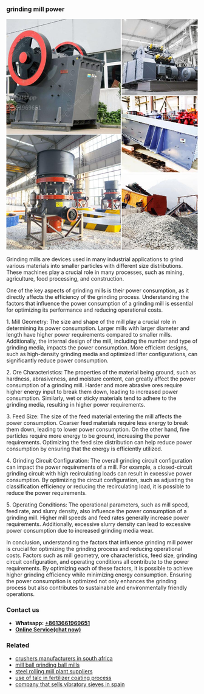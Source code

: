 <h3>grinding mill power</h3><img src='1704791621.jpg' alt=''><p>Grinding mills are devices used in many industrial applications to grind various materials into smaller particles with different size distributions. These machines play a crucial role in many processes, such as mining, agriculture, food processing, and construction.</p><p>One of the key aspects of grinding mills is their power consumption, as it directly affects the efficiency of the grinding process. Understanding the factors that influence the power consumption of a grinding mill is essential for optimizing its performance and reducing operational costs.</p><p>1. Mill Geometry: The size and shape of the mill play a crucial role in determining its power consumption. Larger mills with larger diameter and length have higher power requirements compared to smaller mills. Additionally, the internal design of the mill, including the number and type of grinding media, impacts the power consumption. More efficient designs, such as high-density grinding media and optimized lifter configurations, can significantly reduce power consumption.</p><p>2. Ore Characteristics: The properties of the material being ground, such as hardness, abrasiveness, and moisture content, can greatly affect the power consumption of a grinding mill. Harder and more abrasive ores require higher energy input to break them down, leading to increased power consumption. Similarly, wet or sticky materials tend to adhere to the grinding media, resulting in higher power requirements.</p><p>3. Feed Size: The size of the feed material entering the mill affects the power consumption. Coarser feed materials require less energy to break them down, leading to lower power consumption. On the other hand, fine particles require more energy to be ground, increasing the power requirements. Optimizing the feed size distribution can help reduce power consumption by ensuring that the energy is efficiently utilized.</p><p>4. Grinding Circuit Configuration: The overall grinding circuit configuration can impact the power requirements of a mill. For example, a closed-circuit grinding circuit with high recirculating loads can result in excessive power consumption. By optimizing the circuit configuration, such as adjusting the classification efficiency or reducing the recirculating load, it is possible to reduce the power requirements.</p><p>5. Operating Conditions: The operational parameters, such as mill speed, feed rate, and slurry density, also influence the power consumption of a grinding mill. Higher mill speeds and feed rates generally increase power requirements. Additionally, excessive slurry density can lead to excessive power consumption due to increased grinding media wear.</p><p>In conclusion, understanding the factors that influence grinding mill power is crucial for optimizing the grinding process and reducing operational costs. Factors such as mill geometry, ore characteristics, feed size, grinding circuit configuration, and operating conditions all contribute to the power requirements. By optimizing each of these factors, it is possible to achieve higher grinding efficiency while minimizing energy consumption. Ensuring the power consumption is optimized not only enhances the grinding process but also contributes to sustainable and environmentally friendly operations.</p><h3>Contact us</h3><ul><li><strong>Whatsapp:&nbsp;<a href="https://wa.me/8613661969651">+8613661969651</a></strong></li><li><a href="https://swt.shibang-china.com/?git&amp;zhl&amp;grinding mill power"><strong>Online Service(chat now)</strong></a></li></ul><h3>Related</h3><ul><li><a href='crushers manufacturers in south africa.md'>crushers manufacturers in south africa</a></li><li><a href='mill ball grinding ball mills.md'>mill ball grinding ball mills</a></li><li><a href='steel rolling mill plant suppliers.md'>steel rolling mill plant suppliers</a></li><li><a href='use of talc in fertilizer coating process.md'>use of talc in fertilizer coating process</a></li><li><a href='company that sells vibratory sieves in spain.md'>company that sells vibratory sieves in spain</a></li></ul>